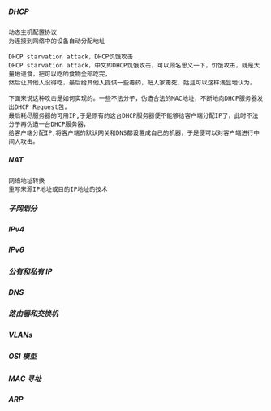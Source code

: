 ##### DHCP
    动态主机配置协议
    为连接到网络中的设备自动分配地址

    DHCP starvation attack，DHCP饥饿攻击 
    DHCP starvation attack，中文即DHCP饥饿攻击，可以顾名思义一下，饥饿攻击，就是大量地进食，把可以吃的食物全部吃完，
    然后让其他人没得吃，最后给其他人提供一些毒药，把人家毒死，姑且可以这样浅显地认为。

    下面来说这种攻击是如何实现的。一些不法分子，伪造合法的MAC地址，不断地向DHCP服务器发出DHCP Request包，
    最后耗尽服务器的可用IP,于是原有的这台DHCP服务器便不能够给客户端分配IP了，此时不法分子再伪造一台DHCP服务器，
    给客户端分配IP,将客户端的默认网关和DNS都设置成自己的机器，于是便可以对客户端进行中间人攻击。


##### NAT
    网络地址转换
    重写来源IP地址或目的IP地址的技术

##### 子网划分

##### IPv4

##### IPv6

##### 公有和私有 IP

##### DNS

##### 路由器和交换机

##### VLANs

##### OSI 模型

##### MAC 寻址

##### ARP
